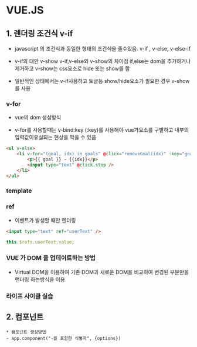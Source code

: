 # VUE.JS

## 1. 렌더링 조건식 v-if

- javascript 의 조건식과 동일한 형태의 조건식을 줄수있음. v-if , v-else, v-else-if

- v-if의 대안 v-show
  v-if,v-else와 v-show의 차이점
  if,else는 dom을 추가하거나 제거하고 v-show는 css요소로 hide 또는 show를 함

- 일반적인 상태에서는 v-if사용하고 토글등 show/hide요소가 필요한 경우 v-show를 사용

### v-for

- vue의 dom 생성방식

- v-for를 사용할때는 v-bind:key (:key)를 사용해야 vue가요소를 구별하고 내부의 입력값이유실되는 현상을 막을 수 있음

```html
<ul v-else>
	<li v-for="(goal, idx) in goals" @click="removeGoal(idx)" :key="goal">
		<p>{{ goal }} - {{idx}}</p>
		<input type="text" @click.stop />
	</li>
</ul>
```

### template

### ref

- 이벤트가 발생할 때만 렌더링

```html
<input type="text" ref="userText" />
```

```javascript
this.$refs.userText.value;
```

### VUE 가 DOM 을 업데이트하는 방법

- Virtual DOM을 이용하여 기존 DOM과 새로운 DOM을 비교하여 변경된 부분만을 랜더링 하는방식을 이용

### 라이프 사이클 실습

## 2. 컴포넌트

    * 컴포넌트 생성방법
    - app.component("-를 포함한 식별자", {options})
